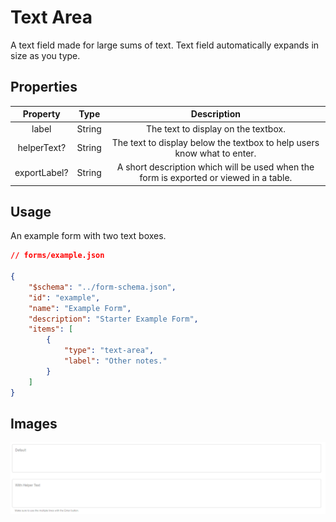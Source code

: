 # Text Area
A text field made for large sums of text. Text field automatically expands in size as you type. 


## Properties

|   Property  |  Type  |                               Description                               |
|:-----------:|:------:|:-----------------------------------------------------------------------:|
|    label    | String |                   The text to display on the textbox.                   |
| helperText? | String | The text to display below the textbox to help users know what to enter. |
| exportLabel? |  String | A short description which will be used when the form is exported or viewed in a table. |

## Usage
An example form with two text boxes.
```json
// forms/example.json

{
    "$schema": "../form-schema.json",
    "id": "example",
    "name": "Example Form",
    "description": "Starter Example Form",
    "items": [
        {
            "type": "text-area",
            "label": "Other notes."
        }
    ]
}
```

## Images
![text-area](../img/text-area.png)
